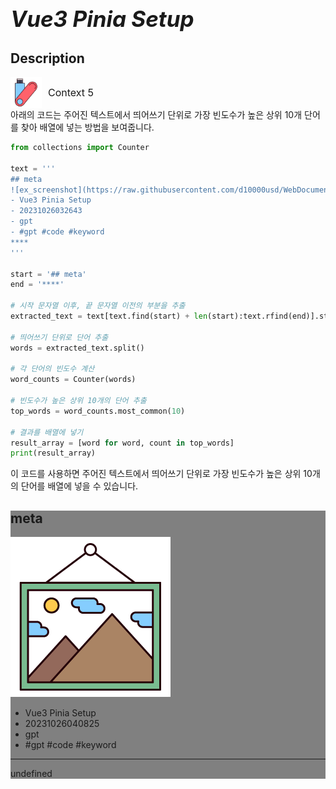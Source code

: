 # **<span style="font-size: 35px; font-style: italic;">Vue3 Pinia Setup</span>**

## Description




<div style="display: flex; align-items: center; font-size: 16px;"><div><img src="https://raw.githubusercontent.com/d10000usd/WebDocuments/main/public/icon/space/workspace-vector-free-icon-set-40.png" width="50" height="50" style="vertical-align: middle;" /></div><div style="display: inline-block; vertical-align: middle; margin-left: 10px; font-size: 16px;">Context 5</div></div>
아래의 코드는 주어진 텍스트에서 띄어쓰기 단위로 가장 빈도수가 높은 상위 10개 단어를 찾아 배열에 넣는 방법을 보여줍니다.

```python
from collections import Counter

text = '''
## meta   
![ex_screenshot](https://raw.githubusercontent.com/d10000usd/WebDocuments/main/public/icon/space/workspace-vector-free-icon-set-37.png)  
- Vue3 Pinia Setup  
- 20231026032643  
- gpt  
- #gpt #code #keyword  
****
'''

start = '## meta'
end = '****'

# 시작 문자열 이후, 끝 문자열 이전의 부분을 추출
extracted_text = text[text.find(start) + len(start):text.rfind(end)].strip()

# 띄어쓰기 단위로 단어 추출
words = extracted_text.split()

# 각 단어의 빈도수 계산
word_counts = Counter(words)

# 빈도수가 높은 상위 10개의 단어 추출
top_words = word_counts.most_common(10)

# 결과를 배열에 넣기
result_array = [word for word, count in top_words]
print(result_array)
```

이 코드를 사용하면 주어진 텍스트에서 띄어쓰기 단위로 가장 빈도수가 높은 상위 10개의 단어를 배열에 넣을 수 있습니다.







<div style="background-color: grey; ">  

## meta   
![ex_screenshot](https://raw.githubusercontent.com/d10000usd/WebDocuments/main/public/icon/space/workspace-vector-free-icon-set-31.png)  
- Vue3 Pinia Setup  
- 20231026040825  
- gpt  
- #gpt #code #keyword  
****
undefined  
</div> 
